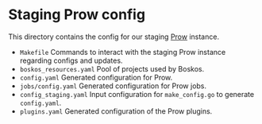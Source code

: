 # Staging Prow config

This directory contains the config for our staging
[Prow](https://github.com/kubernetes/test-infra/tree/master/prow) instance.

- `Makefile` Commands to interact with the staging Prow instance regarding
  configs and updates.
- `boskos_resources.yaml` Pool of projects used by Boskos.
- `config.yaml` Generated configuration for Prow.
- `jobs/config.yaml` Generated configuration for Prow jobs.
- `config_staging.yaml` Input configuration for `make_config.go` to generate
  `config.yaml`.
- `plugins.yaml` Generated configuration of the Prow plugins.
